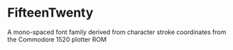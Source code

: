 # FifteenTwenty
A mono-spaced font family derived from character stroke coordinates from the Commodore 1520 plotter ROM
